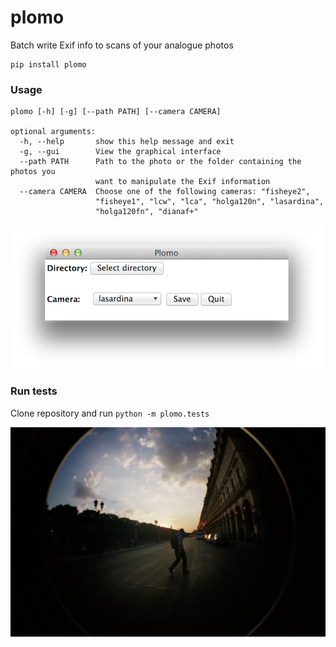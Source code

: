 # plomo

Batch write Exif info to scans of your analogue photos 

    pip install plomo

### Usage

```
plomo [-h] [-g] [--path PATH] [--camera CAMERA]

optional arguments:
  -h, --help       show this help message and exit
  -g, --gui        View the graphical interface
  --path PATH      Path to the photo or the folder containing the photos you
                   want to manipulate the Exif information
  --camera CAMERA  Choose one of the following cameras: "fisheye2",
                   "fisheye1", "lcw", "lca", "holga120n", "lasardina",
                   "holga120fn", "dianaf+"
```

![Screenshot](screenshot.png)

### Run tests
Clone repository and run `python -m plomo.tests`


![](photo.jpg)
